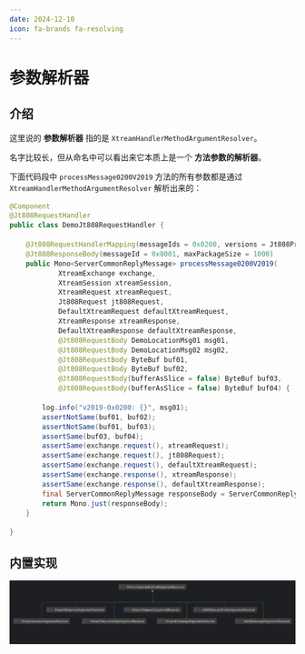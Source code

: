 ```yaml
---
date: 2024-12-10
icon: fa-brands fa-resolving
---
```


# 参数解析器

## 介绍

这里说的 **参数解析器** 指的是 `XtreamHandlerMethodArgumentResolver`。

名字比较长，但从命名中可以看出来它本质上是一个 **方法参数的解析器**。

下面代码段中 `processMessage0200V2019` 方法的所有参数都是通过 `XtreamHandlerMethodArgumentResolver` 解析出来的：

```java {8,9,10,11,12,13,14,15,16,17,18,19,20}
@Component
@Jt808RequestHandler
public class DemoJt808RequestHandler {

    @Jt808RequestHandlerMapping(messageIds = 0x0200, versions = Jt808ProtocolVersion.VERSION_2019)
    @Jt808ResponseBody(messageId = 0x8001, maxPackageSize = 1000)
    public Mono<ServerCommonReplyMessage> processMessage0200V2019(
            XtreamExchange exchange,
            XtreamSession xtreamSession,
            XtreamRequest xtreamRequest,
            Jt808Request jt808Request,
            DefaultXtreamRequest defaultXtreamRequest,
            XtreamResponse xtreamResponse,
            DefaultXtreamResponse defaultXtreamResponse,
            @Jt808RequestBody DemoLocationMsg01 msg01,
            @Jt808RequestBody DemoLocationMsg02 msg02,
            @Jt808RequestBody ByteBuf buf01,
            @Jt808RequestBody ByteBuf buf02,
            @Jt808RequestBody(bufferAsSlice = false) ByteBuf buf03,
            @Jt808RequestBody(bufferAsSlice = false) ByteBuf buf04) {

        log.info("v2019-0x0200: {}", msg01);
        assertNotSame(buf01, buf02);
        assertNotSame(buf01, buf03);
        assertSame(buf03, buf04);
        assertSame(exchange.request(), xtreamRequest);
        assertSame(exchange.request(), jt808Request);
        assertSame(exchange.request(), defaultXtreamRequest);
        assertSame(exchange.response(), xtreamResponse);
        assertSame(exchange.response(), defaultXtreamResponse);
        final ServerCommonReplyMessage responseBody = ServerCommonReplyMessage.success(jt808Request);
        return Mono.just(responseBody);
    }
    
}
```

## 内置实现

![](/img/server/annotation-driven/handler-method-argument-resolver.png)
